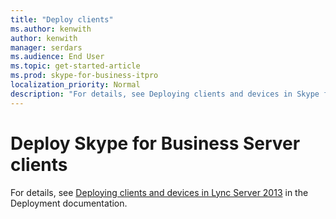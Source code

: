 ```yaml
---
title: "Deploy clients"
ms.author: kenwith
author: kenwith
manager: serdars
ms.audience: End User
ms.topic: get-started-article
ms.prod: skype-for-business-itpro
localization_priority: Normal
description: "For details, see Deploying clients and devices in Skype for Business Server 2019 in the Deployment documentation."
---
```


# Deploy Skype for Business Server clients

For details, see [Deploying clients and devices in Lync Server 2013](../../deployment/deploying-clients-and-devices/deploying-clients-and-devices.md) in the Deployment documentation.
  

